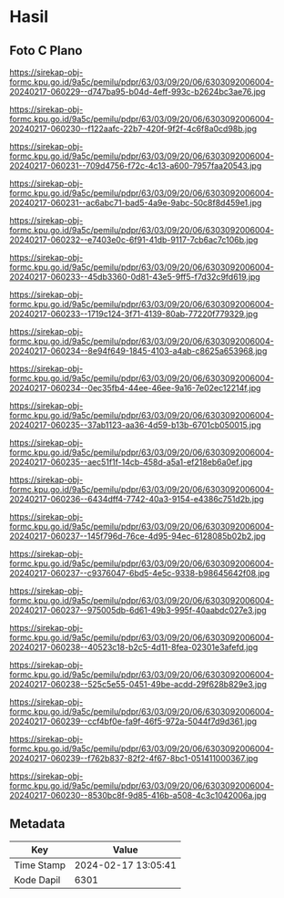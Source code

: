 # Hasil

## Foto C Plano

https://sirekap-obj-formc.kpu.go.id/9a5c/pemilu/pdpr/63/03/09/20/06/6303092006004-20240217-060229--d747ba95-b04d-4eff-993c-b2624bc3ae76.jpg

https://sirekap-obj-formc.kpu.go.id/9a5c/pemilu/pdpr/63/03/09/20/06/6303092006004-20240217-060230--f122aafc-22b7-420f-9f2f-4c6f8a0cd98b.jpg

https://sirekap-obj-formc.kpu.go.id/9a5c/pemilu/pdpr/63/03/09/20/06/6303092006004-20240217-060231--709d4756-f72c-4c13-a600-7957faa20543.jpg

https://sirekap-obj-formc.kpu.go.id/9a5c/pemilu/pdpr/63/03/09/20/06/6303092006004-20240217-060231--ac6abc71-bad5-4a9e-9abc-50c8f8d459e1.jpg

https://sirekap-obj-formc.kpu.go.id/9a5c/pemilu/pdpr/63/03/09/20/06/6303092006004-20240217-060232--e7403e0c-6f91-41db-9117-7cb6ac7c106b.jpg

https://sirekap-obj-formc.kpu.go.id/9a5c/pemilu/pdpr/63/03/09/20/06/6303092006004-20240217-060233--45db3360-0d81-43e5-9ff5-f7d32c9fd619.jpg

https://sirekap-obj-formc.kpu.go.id/9a5c/pemilu/pdpr/63/03/09/20/06/6303092006004-20240217-060233--1719c124-3f71-4139-80ab-77220f779329.jpg

https://sirekap-obj-formc.kpu.go.id/9a5c/pemilu/pdpr/63/03/09/20/06/6303092006004-20240217-060234--8e94f649-1845-4103-a4ab-c8625a653968.jpg

https://sirekap-obj-formc.kpu.go.id/9a5c/pemilu/pdpr/63/03/09/20/06/6303092006004-20240217-060234--0ec35fb4-44ee-46ee-9a16-7e02ec12214f.jpg

https://sirekap-obj-formc.kpu.go.id/9a5c/pemilu/pdpr/63/03/09/20/06/6303092006004-20240217-060235--37ab1123-aa36-4d59-b13b-6701cb050015.jpg

https://sirekap-obj-formc.kpu.go.id/9a5c/pemilu/pdpr/63/03/09/20/06/6303092006004-20240217-060235--aec51f1f-14cb-458d-a5a1-ef218eb6a0ef.jpg

https://sirekap-obj-formc.kpu.go.id/9a5c/pemilu/pdpr/63/03/09/20/06/6303092006004-20240217-060236--6434dff4-7742-40a3-9154-e4386c751d2b.jpg

https://sirekap-obj-formc.kpu.go.id/9a5c/pemilu/pdpr/63/03/09/20/06/6303092006004-20240217-060237--145f796d-76ce-4d95-94ec-6128085b02b2.jpg

https://sirekap-obj-formc.kpu.go.id/9a5c/pemilu/pdpr/63/03/09/20/06/6303092006004-20240217-060237--c9376047-6bd5-4e5c-9338-b98645642f08.jpg

https://sirekap-obj-formc.kpu.go.id/9a5c/pemilu/pdpr/63/03/09/20/06/6303092006004-20240217-060237--975005db-6d61-49b3-995f-40aabdc027e3.jpg

https://sirekap-obj-formc.kpu.go.id/9a5c/pemilu/pdpr/63/03/09/20/06/6303092006004-20240217-060238--40523c18-b2c5-4d11-8fea-02301e3afefd.jpg

https://sirekap-obj-formc.kpu.go.id/9a5c/pemilu/pdpr/63/03/09/20/06/6303092006004-20240217-060238--525c5e55-0451-49be-acdd-29f628b829e3.jpg

https://sirekap-obj-formc.kpu.go.id/9a5c/pemilu/pdpr/63/03/09/20/06/6303092006004-20240217-060239--ccf4bf0e-fa9f-46f5-972a-5044f7d9d361.jpg

https://sirekap-obj-formc.kpu.go.id/9a5c/pemilu/pdpr/63/03/09/20/06/6303092006004-20240217-060239--f762b837-82f2-4f67-8bc1-051411000367.jpg

https://sirekap-obj-formc.kpu.go.id/9a5c/pemilu/pdpr/63/03/09/20/06/6303092006004-20240217-060230--8530bc8f-9d85-416b-a508-4c3c1042006a.jpg


## Metadata

| Key        | Value               |
| ---------- | ------------------- |
| Time Stamp | 2024-02-17 13:05:41 |
| Kode Dapil | 6301                |



